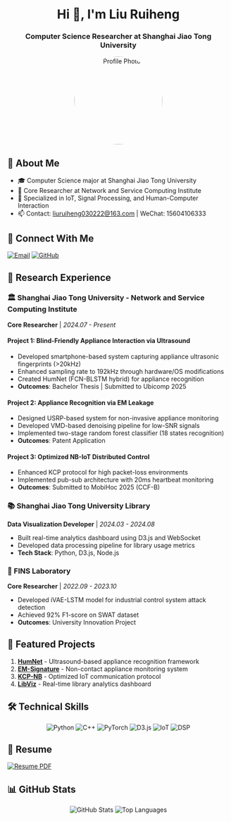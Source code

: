 <h1 align="center">Hi 👋, I'm Liu Ruiheng</h1>
<h3 align="center">Computer Science Researcher at Shanghai Jiao Tong University</h3>

<div align="center">
  <img src="https://avatars.githubusercontent.com/u/your-profile-id" alt="Profile Photo" width="200" style="border-radius: 50%;"/>
</div>

## 📌 About Me
- 🎓 Computer Science major at Shanghai Jiao Tong University
- 🔭 Core Researcher at Network and Service Computing Institute
- 🌱 Specialized in IoT, Signal Processing, and Human-Computer Interaction
- 📫 Contact: [liuruiheng030222@163.com](mailto:liuruiheng030222@163.com) | WeChat: 15604106333

## 🔗 Connect With Me
[![Email](https://img.shields.io/badge/Email-liuruiheng030222@163.com-red?style=flat&logo=gmail)](mailto:liuruiheng030222@163.com)
[![GitHub](https://img.shields.io/badge/GitHub-Rain--LiuRuiheng-blue?style=flat&logo=github)](https://github.com/Rain-LiuRuiheng)

## 🔬 Research Experience

### 🏛️ Shanghai Jiao Tong University - Network and Service Computing Institute
**Core Researcher** | *2024.07 - Present*

#### Project 1: Blind-Friendly Appliance Interaction via Ultrasound
- Developed smartphone-based system capturing appliance ultrasonic fingerprints (>20kHz)
- Enhanced sampling rate to 192kHz through hardware/OS modifications
- Created HumNet (FCN-BLSTM hybrid) for appliance recognition
- **Outcomes**: Bachelor Thesis | Submitted to Ubicomp 2025

#### Project 2: Appliance Recognition via EM Leakage
- Designed USRP-based system for non-invasive appliance monitoring
- Developed VMD-based denoising pipeline for low-SNR signals
- Implemented two-stage random forest classifier (18 states recognition)
- **Outcomes**: Patent Application

#### Project 3: Optimized NB-IoT Distributed Control
- Enhanced KCP protocol for high packet-loss environments
- Implemented pub-sub architecture with 20ms heartbeat monitoring
- **Outcomes**: Submitted to MobiHoc 2025 (CCF-B)

### 📚 Shanghai Jiao Tong University Library
**Data Visualization Developer** | *2024.03 - 2024.08*
- Built real-time analytics dashboard using D3.js and WebSocket
- Developed data processing pipeline for library usage metrics
- **Tech Stack**: Python, D3.js, Node.js

### 🔐 FINS Laboratory
**Core Researcher** | *2022.09 - 2023.10*
- Developed iVAE-LSTM model for industrial control system attack detection
- Achieved 92% F1-score on SWAT dataset
- **Outcomes**: University Innovation Project

## 🚀 Featured Projects
1. **[HumNet](https://github.com/your-repo)** - Ultrasound-based appliance recognition framework
2. **[EM-Signature](https://github.com/your-repo)** - Non-contact appliance monitoring system
3. **[KCP-NB](https://github.com/your-repo)** - Optimized IoT communication protocol
4. **[LibViz](https://github.com/your-repo)** - Real-time library analytics dashboard

## 🛠️ Technical Skills
<p align="center">
  <img src="https://img.shields.io/badge/Python-3776AB?logo=python&logoColor=white" alt="Python">
  <img src="https://img.shields.io/badge/C++-00599C?logo=c%2B%2B&logoColor=white" alt="C++">
  <img src="https://img.shields.io/badge/PyTorch-EE4C2C?logo=pytorch&logoColor=white" alt="PyTorch">
  <img src="https://img.shields.io/badge/D3.js-F9A03C?logo=d3.js&logoColor=white" alt="D3.js">
  <img src="https://img.shields.io/badge/IoT-FF6F00?logo=arduino&logoColor=white" alt="IoT">
  <img src="https://img.shields.io/badge/DSP-000000?logo=mathworks&logoColor=white" alt="DSP">
</p>

## 📄 Resume
[![Resume PDF](https://img.shields.io/badge/Download-Resume-blue?style=for-the-badge&logo=adobe-acrobat-reader)](https://github.com/Rain-LiuRuiheng/RainLiuRuiheng/raw/main/resume.pdf)

## 📊 GitHub Stats
<p align="center">
  <img src="https://github-readme-stats.vercel.app/api?username=Rain-LiuRuiheng&show_icons=true&theme=radical" alt="GitHub Stats"/>
  <img src="https://github-readme-stats.vercel.app/api/top-langs/?username=Rain-LiuRuiheng&layout=compact&theme=radical" alt="Top Languages"/>
</p>
